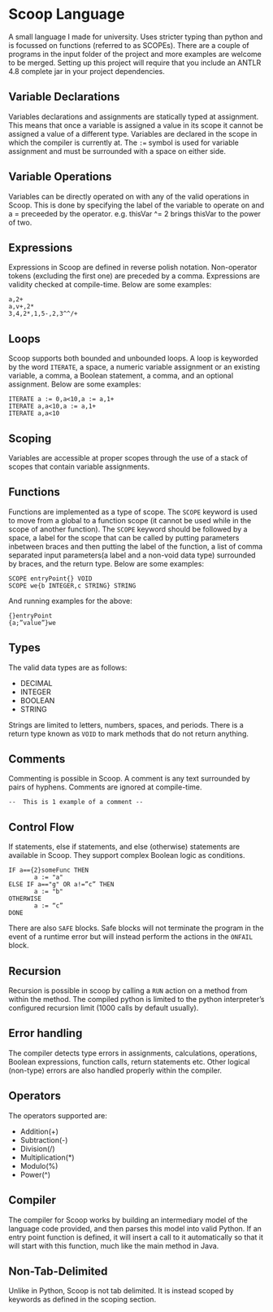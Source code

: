 
# Scoop Language
A small language I made for university. Uses stricter typing than python and is focussed on functions (referred to as SCOPEs). There are a couple of programs in the input folder of the project and more examples are welcome to be merged. Setting up this project will require that you include an ANTLR 4.8 complete jar in your project dependencies.
## Variable Declarations
Variables declarations and assignments are statically typed at assignment. This means that once a variable is assigned a value in its scope it cannot be assigned a value of a different type. Variables are declared in the scope in which the compiler is currently at. The ` := ` symbol is used for variable assignment and must be surrounded with a space on either side.
## Variable Operations
Variables can be directly operated on with any of the valid operations in Scoop. This is done by specifying the label of the variable to operate on and a = preceeded by the operator.
e.g. thisVar ^= 2 brings thisVar to the power of two.
## Expressions
Expressions in Scoop are defined in reverse polish notation. Non-operator tokens (excluding the first one) are preceded by a comma. Expressions are validity checked at compile-time. Below are some examples:

    a,2+
    a,v+,2*
    3,4,2*,1,5-,2,3^^/+

## Loops
Scoop supports both bounded and unbounded loops. A loop is keyworded by the word `ITERATE`, a space, a numeric variable assignment or an existing variable, a comma, a Boolean statement, a comma, and an optional assignment. Below are some examples:

    ITERATE a := 0,a<10,a := a,1+
    ITERATE a,a<10,a := a,1+
    ITERATE a,a<10

## Scoping
Variables are accessible at proper scopes through the use of a stack of scopes that contain variable assignments.
## Functions
Functions are implemented as a type of scope. The `SCOPE` keyword is used to move from a global to a function scope (it cannot be used while in the scope of another function). The `SCOPE` keyword should be followed by a space, a label for the scope that can be called by putting parameters inbetween braces and then putting the label of the function, a list of comma separated input parameters(a label and a non-void data type) surrounded by braces, and the return type. Below are some examples:

    SCOPE entryPoint{} VOID
    SCOPE we{b INTEGER,c STRING} STRING

And running examples for the above:

    {}entryPoint
    {a;”value”}we

## Types
The valid data types are as follows:
- DECIMAL
- INTEGER
- BOOLEAN
- STRING

Strings are limited to letters, numbers, spaces, and periods.
There is a return type known as `VOID` to mark methods that do not return anything.
## Comments
Commenting is possible in Scoop. A comment is any text surrounded by pairs of hyphens. Comments are ignored at compile-time.

    --  This is 1 example of a comment --

## Control Flow
If statements, else if statements, and else (otherwise) statements are available in Scoop. They support complex Boolean logic as conditions.

    IF a=={2}someFunc THEN
           a := "a"
    ELSE IF a=="g" OR a!=”c” THEN
           a := "b"
    OTHERWISE
           a := “c”
    DONE

There are also `SAFE` blocks. Safe blocks will not terminate the program in the event of a runtime error but will instead perform the actions in the `ONFAIL` block.
## Recursion
Recursion is possible in scoop by calling a `RUN` action on a method from within the method. The compiled python is limited to the python interpreter’s configured recursion limit (1000 calls by default usually).
## Error handling
The compiler detects type errors in assignments, calculations, operations, Boolean expressions, function calls, return statements etc. Other logical (non-type) errors are also handled properly within the compiler.
## Operators
The operators supported are:
- Addition(+)
- Subtraction(-)
- Division(/)
- Multiplication(*)
- Modulo(%)
- Power(^)
## Compiler
The compiler for Scoop works by building an intermediary model of the language code provided, and then parses this model into valid Python. If an entry point function is defined, it will insert a call to it automatically so that it will start with this function, much like the main method in Java.
## Non-Tab-Delimited
Unlike in Python, Scoop is not tab delimited. It is instead scoped by keywords as defined in the scoping section.
